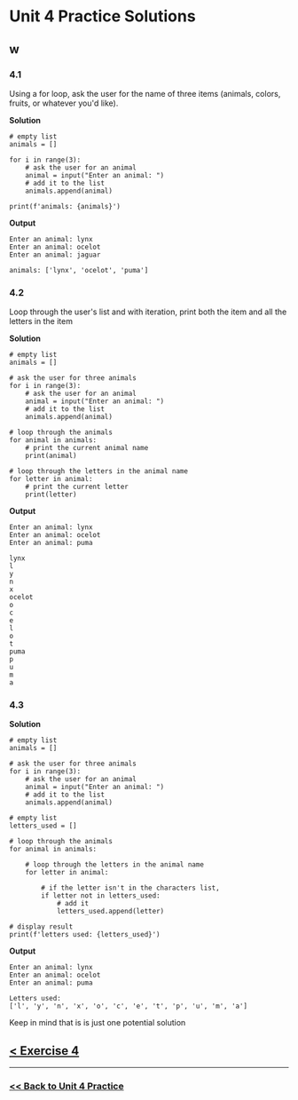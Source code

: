 # Unit 4 Practice Solutions

## **w**

### **4.1**

Using a for loop, ask the user for the name of three items (animals, colors, fruits, or whatever you'd like).

**Solution**

    # empty list
    animals = []

    for i in range(3):
        # ask the user for an animal
        animal = input("Enter an animal: ")
        # add it to the list
        animals.append(animal)

    print(f'animals: {animals}')

**Output**

    Enter an animal: lynx
    Enter an animal: ocelot
    Enter an animal: jaguar

    animals: ['lynx', 'ocelot', 'puma']

### **4.2**

Loop through the user's list and with iteration, print both the item and all the letters in the item

**Solution**

    # empty list
    animals = []

    # ask the user for three animals
    for i in range(3):
        # ask the user for an animal
        animal = input("Enter an animal: ")
        # add it to the list
        animals.append(animal)

    # loop through the animals
    for animal in animals:
        # print the current animal name
        print(animal)

    # loop through the letters in the animal name
    for letter in animal:
        # print the current letter
        print(letter)

**Output**

    Enter an animal: lynx
    Enter an animal: ocelot
    Enter an animal: puma

    lynx
    l
    y
    n
    x
    ocelot
    o
    c
    e
    l
    o
    t
    puma
    p
    u
    m
    a

### **4.3**

**Solution**

    # empty list
    animals = []

    # ask the user for three animals
    for i in range(3):
        # ask the user for an animal
        animal = input("Enter an animal: ")
        # add it to the list
        animals.append(animal)

    # empty list
    letters_used = []

    # loop through the animals
    for animal in animals:

        # loop through the letters in the animal name
        for letter in animal:

            # if the letter isn't in the characters list,
            if letter not in letters_used:
                # add it
                letters_used.append(letter)

    # display result
    print(f'letters used: {letters_used}')

**Output**

    Enter an animal: lynx
    Enter an animal: ocelot
    Enter an animal: puma

    Letters used:
    ['l', 'y', 'n', 'x', 'o', 'c', 'e', 't', 'p', 'u', 'm', 'a']

Keep in mind that is is just one potential solution

## [< Exercise 4](../exercise_4.md)

---

### [<< Back to Unit 4 Practice](/practice/unit_4/)
